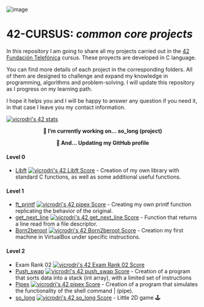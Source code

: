 ![image](https://user-images.githubusercontent.com/121127625/225287299-03e4439a-0d20-4fac-9673-e7802da8e165.png)

# 42-CURSUS: *common core projects*

In this repository I am going to share all my projects carried out in the [42 Fundación Telefónica](https://www.fundaciontelefonica.com/empleabilidad/campus-42/) cursus.
These proyects are developed in C language.

You can find more details of each project in the corresponding folders. All of them are designed to challenge and expand my knowledge in programming, algorithms and problem-solving. I will update this repository as I progress on my learning path.


I hope it helps you and I will be happy to answer any question if you need it, in that case I leave you my contact information.

[![vicrodri's 42 stats](https://badge42.vercel.app/api/v2/clgp7lvb5006808k3q0ze391u/stats?cursusId=21&coalitionId=276)](https://github.com/JaeSeoKim/badge42)

<p align="center">
    <b>
        🔭 I’m currently working on... so_long (project)
     </b>   
</p>
<p align="center">
    <b>
        🏃 And... Updating my GitHub profile 
</b> 

#### Level 0
* [Libft](https://github.com/Vistopro/42-cursus/tree/main/libft) [![vicrodri's 42 Libft Score](https://badge42.vercel.app/api/v2/clgp7lvb5006808k3q0ze391u/project/3066161)](https://github.com/JaeSeoKim/badge42) - Creation of my own library with standard C functions, as well as some additional useful functions.

#### Level 1
* [ft_printf](https://github.com/Vistopro/42-cursus/tree/main/ft_printf) [![vicrodri's 42 pipex Score](https://badge42.vercel.app/api/v2/clgp7lvb5006808k3q0ze391u/project/3124196)](https://github.com/JaeSeoKim/badge42) - Creating my own printf function replicating the behavior of the original.
* [get_next_line](https://github.com/Vistopro/42-cursus/tree/main/get_next_line) [![vicrodri's 42 get_next_line Score](https://badge42.vercel.app/api/v2/clgp7lvb5006808k3q0ze391u/project/3083543)](https://github.com/JaeSeoKim/badge42) - Function that returns a line read from a file descriptor.
* [Born2beroot](https://github.com/Vistopro/42-cursus/tree/main/Born2beroot) [![vicrodri's 42 Born2beroot Score](https://badge42.vercel.app/api/v2/clgp7lvb5006808k3q0ze391u/project/3083134)](https://github.com/JaeSeoKim/badge42) - Creation my first machine in VirtualBox under specific instructions.


#### Level 2
* Exam Rank 02 [![vicrodri's 42 Exam Rank 02 Score](https://badge42.vercel.app/api/v2/clgp7lvb5006808k3q0ze391u/project/3115866)](https://github.com/JaeSeoKim/badge42)
* [Push_swap](https://github.com/Vistopro/42-cursus/tree/main/Push_swap) [![vicrodri's 42 push_swap Score](https://badge42.vercel.app/api/v2/clgp7lvb5006808k3q0ze391u/project/3103313)](https://github.com/JaeSeoKim/badge42) - Creation of a program that sorts data into a stack (int array), with a limited set of instructions
* [Pipex](https://github.com/Vistopro/42-cursus/tree/main/Pipex) [![vicrodri's 42 pipex Score](https://badge42.vercel.app/api/v2/clgp7lvb5006808k3q0ze391u/project/3124196)](https://github.com/JaeSeoKim/badge42) - Creation of a program that simulates the functionality of the shell command | (pipe).
* [so_long](https://github.com/Vistopro/42-cursus/tree/main/so_long) [![vicrodri's 42 so_long Score](https://badge42.vercel.app/api/v2/clgp7lvb5006808k3q0ze391u/project/3124196)](https://github.com/JaeSeoKim/badge42) - Little 2D game 🕹
